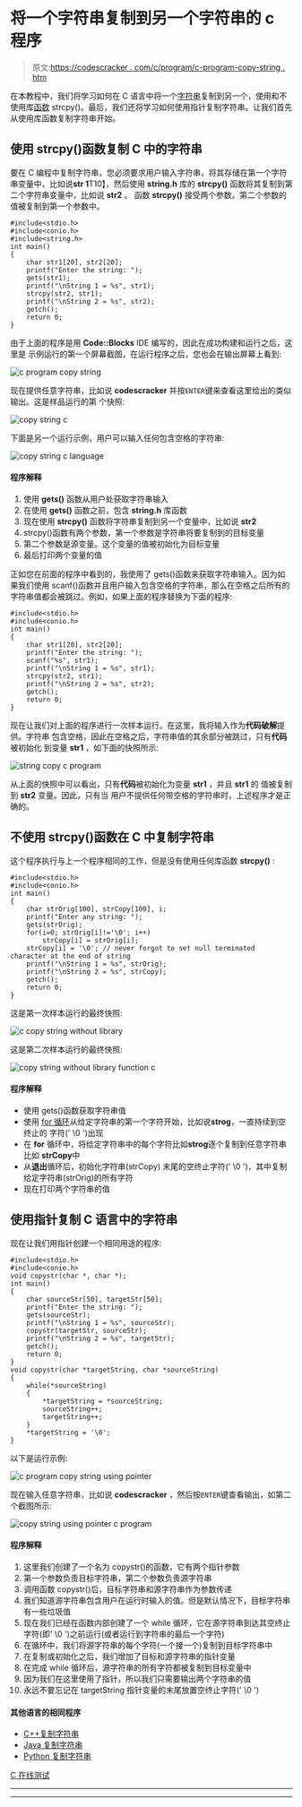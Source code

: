 # 将一个字符串复制到另一个字符串的 c 程序

> 原文:[https://codescracker . com/c/program/c-program-copy-string . htm](https://codescracker.com/c/program/c-program-copy-string.htm)

在本教程中，我们将学习如何在 C 语言中将一个[字符串](/c/c-strings.htm)复制到另一个，使用和不使用库[函数](/c/c-functions.htm) strcpy()。最后，我们还将学习如何使用指针复制字符串。让我们首先从使用库函数复制字符串开始。

## 使用 strcpy()函数复制 C 中的字符串

要在 C 编程中复制字符串，您必须要求用户输入字符串，将其存储在第一个字符串变量中，比如说**str 1**T10】，然后使用 **string.h** 库的 **strcpy()** 函数将其复制到第二个字符串变量中，比如说 **str2** 。 函数 **strcpy()** 接受两个参数。第二个参数的值被复制到第一个参数中。

```
#include<stdio.h>
#include<conio.h>
#include<string.h>
int main()
{
    char str1[20], str2[20];
    printf("Enter the string: ");
    gets(str1);
    printf("\nString 1 = %s", str1);
    strcpy(str2, str1);
    printf("\nString 2 = %s", str2);
    getch();
    return 0;
}
```

由于上面的程序是用 **Code::Blocks** IDE 编写的，因此在成功构建和运行之后，这里是 示例运行的第一个屏幕截图，在运行程序之后，您也会在输出屏幕上看到:

![c program copy string](../Images/86de090bec57a29297ab87da09b050cd.png)

现在提供任意字符串，比如说 **codescracker** 并按`ENTER`键来查看这里给出的类似输出。这是样品运行的第 个快照:

![copy string c](../Images/0037c51b26e21181330eb3530d2b15ba.png)

下面是另一个运行示例，用户可以输入任何包含空格的字符串:

![copy string c language](../Images/d12fac189365a593783d9b4f9c304def.png)

#### 程序解释

1.  使用 **gets()** 函数从用户处获取字符串输入
2.  在使用 **gets()** 函数之前，包含 **string.h** 库函数
3.  现在使用 **strcpy()** 函数将字符串复制到另一个变量中，比如说 **str2**
4.  strcpy()函数有两个参数，第一个参数是字符串将要复制到的目标变量
5.  第二个参数是源变量。这个变量的值被初始化为目标变量
6.  最后打印两个变量的值

正如您在前面的程序中看到的，我使用了 gets()函数来获取字符串输入。因为如果我们使用 scanf()函数并且用户输入包含空格的字符串，那么在空格之后所有的字符串值都会被跳过。例如，如果上面的程序替换为下面的程序:

```
#include<stdio.h>
#include<conio.h>
int main()
{
    char str1[20], str2[20];
    printf("Enter the string: ");
    scanf("%s", str1);
    printf("\nString 1 = %s", str1);
    strcpy(str2, str1);
    printf("\nString 2 = %s", str2);
    getch();
    return 0;
}
```

现在让我们对上面的程序进行一次样本运行。在这里，我将输入作为**代码破解**提供。字符串 包含空格，因此在空格之后，字符串值的其余部分被跳过，只有**代码**被初始化 到变量 **str1** ，如下面的快照所示:

![string copy c program](../Images/7446969f81ea4adc927ae24c1b83b7ca.png)

从上面的快照中可以看出，只有**代码**被初始化为变量 **str1** ，并且 **str1** 的 值被复制到 **str2** 变量。因此，只有当 用户不提供任何带空格的字符串时，上述程序才是正确的。

## 不使用 strcpy()函数在 C 中复制字符串

这个程序执行与上一个程序相同的工作，但是没有使用任何库函数 **strcpy()** :

```
#include<stdio.h>
#include<conio.h>
int main()
{
    char strOrig[100], strCopy[100], i;
    printf("Enter any string: ");
    gets(strOrig);
    for(i=0; strOrig[i]!='\0'; i++)
        strCopy[i] = strOrig[i];
    strCopy[i] = '\0'; // never forgot to set null terminated character at the end of string
    printf("\nString 1 = %s", strOrig);
    printf("\nString 2 = %s", strCopy);
    getch();
    return 0;
}
```

这是第一次样本运行的最终快照:

![c copy string without library](../Images/aa0e82ce69d39b54b40af2f39c5b9103.png)

这是第二次样本运行的最终快照:

![copy string without library function c](../Images/21a7fe800abbb73fc28286f269e7572f.png)

#### 程序解释

*   使用 gets()函数获取字符串值
*   使用 [for 循环](/c/c-for-loop.htm)从给定字符串的第一个字符开始，比如说**strog**，一直持续到空终止的 字符(' \0 ')出现
*   在 **for** 循环中，将给定字符串中的每个字符比如**strog**逐个复制到任意字符串比如 **strCopy**中
*   从**退出**循环后，初始化字符串(strCopy) 末尾的空终止字符(' \0 ')，其中复制给定字符串(strOrig)的所有字符
*   现在打印两个字符串的值

## 使用指针复制 C 语言中的字符串

现在让我们用指针创建一个相同用途的程序:

```
#include<stdio.h>
#include<conio.h>
void copystr(char *, char *);
int main()
{
    char sourceStr[50], targetStr[50];
    printf("Enter the string: ");
    gets(sourceStr);
    printf("\nString 1 = %s", sourceStr);
    copystr(targetStr, sourceStr);
    printf("\nString 2 = %s", targetStr);
    getch();
    return 0;
}
void copystr(char *targetString, char *sourceString)
{
    while(*sourceString)
    {
        *targetString = *sourceString;
        sourceString++;
        targetString++;
    }
    *targetString = '\0';
}
```

以下是运行示例:

![c program copy string using pointer](../Images/6edf785a7e98af1f66b2cfe831059a9b.png)

现在输入任意字符串，比如说 **codescracker** ，然后按`ENTER`键查看输出，如第二个截图所示:

![copy string using pointer c program](../Images/697a1383a60310a94bc37f86fdb09df7.png)

#### 程序解释

1.  这里我们创建了一个名为 copystr()的函数，它有两个指针参数
2.  第一个参数负责目标字符串，第二个参数负责源字符串
3.  调用函数 copystr()后，目标字符串和源字符串作为参数传递
4.  我们知道源字符串包含用户在运行时输入的值。但是默认情况下，目标字符串有一些垃圾值
5.  现在我们已经在函数内部创建了一个 while 循环，它在源字符串到达其空终止字符(即' \0 ')之前运行(或者运行到字符串的最后一个字符)
6.  在循环中，我们将源字符串的每个字符(一个接一个)复制到目标字符串中
7.  在复制或初始化之后，我们增加了目标和源字符串的指针变量
8.  在完成 while 循环后，源字符串的所有字符都被复制到目标变量中
9.  因为我们在这里使用了指针，所以我们只需要输出两个字符串的值
10.  永远不要忘记在 targetString 指针变量的末尾放置空终止字符(' \0 ')

#### 其他语言的相同程序

*   [C++复制字符串](/cpp/program/cpp-program-copy-string.htm)
*   [Java 复制字符串](/java/program/java-program-copy-string.htm)
*   [Python 复制字符串](/python/program/python-program-copy-string.htm)

[C 在线测试](/exam/showtest.php?subid=2)

* * *

* * *
